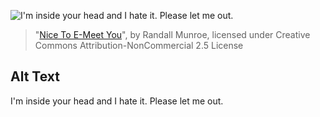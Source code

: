 ![I'm inside your head and I hate it. Please let me out.](https://imgs.xkcd.com/comics/nice_to_e_meet_you.png)
> "[Nice To E-Meet You](https://xkcd.com/2196/)", by Randall Munroe, licensed under Creative Commons Attribution-NonCommercial 2.5 License

## Alt Text
I'm inside your head and I hate it. Please let me out.
